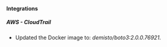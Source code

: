 
#### Integrations

##### AWS - CloudTrail

- Updated the Docker image to: *demisto/boto3:2.0.0.76921*.
